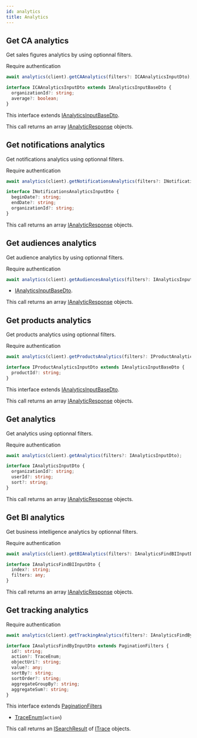 ```yaml
---
id: analytics
title: Analytics
---
```


## Get CA analytics

Get sales figures analytics by using optionnal filters.

<span class="badge badge--warning">Require authentication</span>

```ts
await analytics(client).getCAAnalytics(filters?: ICAAnalyticsInputDto);
```

```ts
interface ICAAnalyticsInputDto extends IAnalyticsInputBaseDto {
  organizationId?: string;
  average?: boolean;
}
```

This interface extends [IAnalyticsInputBaseDto](analytics-types#ianalyticsinputbasedto).

This call returns an array [IAnalyticResponse](analytics-types#ianalyticresponse) objects.

## Get notifications analytics

Get notifications analytics using optionnal filters.

<span class="badge badge--warning">Require authentication</span>

```ts
await analytics(client).getNotificationsAnalytics(filters?: INotificationsAnalyticsInputDto);
```

```ts
interface INotificationsAnalyticsInputDto {
  beginDate?: string;
  endDate?: string;
  organizationId?: string;
}
```

This call returns an array [IAnalyticResponse](analytics-types#ianalyticresponse) objects.

## Get audiences analytics

Get audience analytics by using optionnal filters.

<span class="badge badge--warning">Require authentication</span>

```ts
await analytics(client).getAudiencesAnalytics(filters?: IAnalyticsInputBaseDto);
```
- [IAnalyticsInputBaseDto](analytics-types#ianalyticsinputbasedto).

This call returns an array [IAnalyticResponse](analytics-types#ianalyticresponse) objects.

## Get products analytics

Get products analytics using optionnal filters.

<span class="badge badge--warning">Require authentication</span>

```ts
await analytics(client).getProductsAnalytics(filters?: IProductAnalyticsInputDto);
```

```ts
interface IProductAnalyticsInputDto extends IAnalyticsInputBaseDto {
  productId?: string;
}
```

This interface extends [IAnalyticsInputBaseDto](analytics-types#ianalyticsinputbasedto).

This call returns an array [IAnalyticResponse](analytics-types#ianalyticresponse) objects.

## Get analytics

Get analytics using optionnal filters.

<span class="badge badge--warning">Require authentication</span>

```ts
await analytics(client).getAnalytics(filters?: IAnalyticsInputDto);
```

```ts
interface IAnalyticsInputDto {
  organizationId?: string;
  userId?: string;
  sort?: string;
}
```

This call returns an array [IAnalyticResponse](analytics-types#ianalyticresponse) objects.

## Get BI analytics

Get business intelligence analytics by optionnal filters.

<span class="badge badge--warning">Require authentication</span>

```ts
await analytics(client).getBIAnalytics(filters?: IAnalyticsFindBIInputDto);
```

```ts
interface IAnalyticsFindBIInputDto {
  index?: string;
  filters: any;
}
```

This call returns an array [IAnalyticResponse](analytics-types#ianalyticresponse) objects.

## Get tracking analytics

<span class="badge badge--warning">Require authentication</span>

```ts
await analytics(client).getTrackingAnalytics(filters?: IAnalyticsFindByInputDto);
```

```ts
interface IAnalyticsFindByInputDto extends PaginationFilters {
  id?: string;
  action?: TraceEnum;
  objectUri?: string;
  value?: any;
  sortBy?: string;
  sortOrder?: string;
  aggregateGroupBy?: string;
  aggregateSum?: string;
}
```

This interface extends [PaginationFilters](pagination#pagination-filters)

- [TraceEnum](analytics-types#traceenum)(`action`)

This call returns an [ISearchResult](pagination#isearchresult) of [ITrace](analytics-types#itrace) objects.